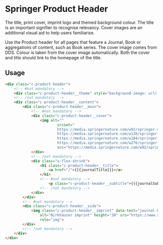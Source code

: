 # Springer Product Header

The title, print cover, imprint logo and themed background colour. The title is an important signifier to recognise relevancy. Cover images are an additional visual aid to help users familiarise.

Use the Product header for all pages that feature a Journal, Book or aggregations of content, such as Book series. The cover image comes from DDS. Colour is taken from the cover image automatically. Both the cover and title should link to the homepage of the title.

## Usage

```html
<div class="c-product-header">
    <!-- #not mandatory -->
    <div class="c-product-header__theme" style="background-image: url('https://media.springernature.com/dominant-colour/springer-static/cover/journal/123.jpg')"></div>
    <!-- /not mandatory -->
    <div class="c-product-header__content">
        <div class="c-product-header__main">
            <!-- #not mandatory -->
            <div class="c-product-header__cover">
                <img alt=""
                        srcset="
                        https://media.springernature.com/w92/springer-static/cover/journal/123.jpg 1x,
                        https://media.springernature.com/w138/springer-static/cover/journal/123.jpg 1.5x,
                        https://media.springernature.com/w184/springer-static/cover/journal/123.jpg 2x,
                        https://media.springernature.com/w276/springer-static/cover/journal/123.jpg 3x"
                        src="https://media.springernature.com/w92/springer-static/cover/journal/123.jpg"/>
            </div>
            <!-- /not mandatory -->
            <div class="u-flex-shrink">
                <h1 class="c-product-header__title">
                    <a href="/">{{{journalTitle}}}</a>
                </h1>
                <!-- #not mandatory -->
                    <p class="c-product-header__subtitle">{{{journalSubtitle}}}</p>
                <!-- /not mandatory -->
            </div>
        </div>
        <!-- #not mandatory -->
        <div class="c-product-header__side">
            <img class="c-product-header__imprint" data-test="journal-header-imprint"
                alt="Birkhäuser imprint" height="30" src="https://www.springer.com/oscar-static/images/birkhauser-logo.svg"
                role="img">
        </div>
        <!-- /not mandatory -->
    </div>
</div>
```